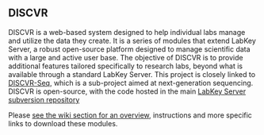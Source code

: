 ## DISCVR

DISCVR is a web-based system designed to help individual labs manage and utilize the data they create. It is a series of modules that extend LabKey Server, a robust open-source platform designed to manage scientific data with a large and active user base. The objective of DISCVR is to provide additional features tailored specifically to research labs, beyond what is available through a standard LabKey Server.  This project is closely linked to [DISCVR-Seq](https://github.com/bbimber/discvr-seq/wiki), which is a sub-project aimed at next-generation sequencing.  DISCVR is open-source, with the code hosted in the main [LabKey Server subversion repository](https://www.labkey.org/wiki/home/Documentation/page.view?name=svn)

Please [see the wiki section for an overview](https://github.com/bbimber/discvr/wiki), instructions and more specific links to download these modules.

